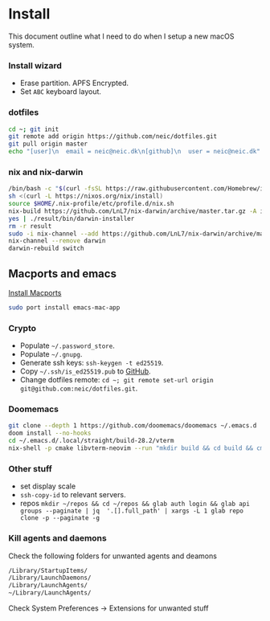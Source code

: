 # Install
This document outline what I need to do when I setup a new macOS system.

### Install wizard
* Erase partition. APFS Encrypted.
* Set `ABC` keyboard layout.

### dotfiles
```sh
cd ~; git init
git remote add origin https://github.com/neic/dotfiles.git
git pull origin master
echo "[user]\n  email = neic@neic.dk\n[github]\n  user = neic@neic.dk" > .gitconfig
```

### nix and nix-darwin
``` sh
/bin/bash -c "$(curl -fsSL https://raw.githubusercontent.com/Homebrew/install/master/install.sh)"
sh <(curl -L https://nixos.org/nix/install)
source $HOME/.nix-profile/etc/profile.d/nix.sh
nix-build https://github.com/LnL7/nix-darwin/archive/master.tar.gz -A installer
yes | ./result/bin/darwin-installer
rm -r result
sudo -i nix-channel --add https://github.com/LnL7/nix-darwin/archive/master.tar.gz darwin
nix-channel --remove darwin
darwin-rebuild switch
```

## Macports and emacs
[Install Macports](https://www.macports.org/install.php)
```sh
sudo port install emacs-mac-app
```

### Crypto
* Populate `~/.password_store`.
* Populate `~/.gnupg`.
* Generate ssh keys: `ssh-keygen -t ed25519`.
* Copy `~/.ssh/is_ed25519.pub` to [GitHub](https://github.com/settings/keys).
* Change dotfiles remote: `cd ~; git remote set-url origin git@github.com:neic/dotfiles.git`.

### Doomemacs
```sh
git clone --depth 1 https://github.com/doomemacs/doomemacs ~/.emacs.d
doom install --no-hooks
cd ~/.emacs.d/.local/straight/build-28.2/vterm
nix-shell -p cmake libvterm-neovim --run "mkdir build && cd build && cmake .. && make"
```

### Other stuff
* set display scale
* `ssh-copy-id` to relevant servers.
* repos `mkdir ~/repos && cd ~/repos && glab auth login && glab api groups --paginate | jq  '.[].full_path' | xargs -L 1 glab repo clone -p --paginate -g`

### Kill agents and daemons
Check the following folders for unwanted agents and deamons
``` sh
/Library/StartupItems/
/Library/LaunchDaemons/
/Library/LaunchAgents/
~/Library/LaunchAgents/
```

Check System Preferences -> Extensions for unwanted stuff

<!---
Local Variables:
mode: gfm
End:
-->
